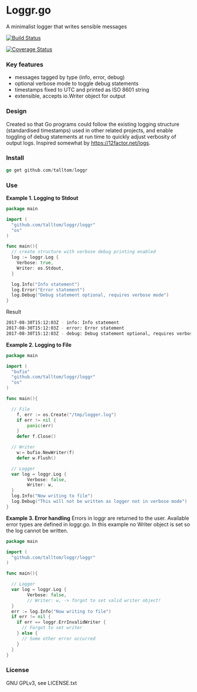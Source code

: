 Loggr.go
========

A minimalist logger that writes sensible messages

[![Build Status](https://travis-ci.org/talltom/loggr.svg?branch=master)](https://travis-ci.org/talltom/loggr)

[![Coverage Status](https://coveralls.io/repos/github/talltom/loggr/badge.svg?branch=master)](https://coveralls.io/github/talltom/loggr?branch=master)

### Key features
- messages tagged by type (info, error, debug)
- optional verbose mode to toggle debug statements
- timestamps fixed to UTC and printed as ISO 8601 string
- extensible, accepts io.Writer object for output

### Design
Created so that Go programs could follow the existing logging structure (standardised timestamps) used in other related projects, and enable toggling of debug statements at run time to quickly adjust verbosity of output logs. Inspired somewhat by https://12factor.net/logs.

### Install
```go
go get github.com/talltom/loggr
```

### Use
**Example 1. Logging to Stdout**
```go
package main

import (
  "github.com/talltom/loggr/loggr"
  "os"
)

func main(){
  // create structure with verbose debug printing enabled
  log := loggr.Log {
    Verbose: true,
    Writer: os.Stdout,
  }

  log.Info("Info statement")
  log.Error("Error statement")
  log.Debug("Debug statement optional, requires verbose mode")
}
```

Result
```sh
2017-08-30T15:12:03Z - info: Info statement
2017-08-30T15:12:03Z - error: Error statement
2017-08-30T15:12:03Z - debug: Debug statement optional, requires verbose mode
```

**Example 2. Logging to File**
```go
package main

import (
  "bufio"
  "github.com/talltom/loggr/loggr"
  "os"
)

func main(){

  // File
	f, err := os.Create("/tmp/logger.log")
	if err != nil {
		panic(err)
	}
	defer f.Close()

  // Writer
	w:= bufio.NewWriter(f)
	defer w.Flush()

  // Logger
  var log = loggr.Log {
  		Verbose: false,
  		Writer: w,
  }
  log.Info("Now writing to file")
  log.Debug("This will not be written as logger not in verbose mode")
}
```

**Example 3. Error handling**
Errors in loggr are returned to the user. Available error types are defined in loggr.go.
In this example no Writer object is set so the log cannot be written.
```go
package main

import (
  "github.com/talltom/loggr/loggr"
)

func main(){

  // Logger
  var log = loggr.Log {
  		Verbose: false,
  		// Writer: w, -> forgot to set valid writer object!
  }
  err := log.Info("Now writing to file")
  if err != nil {
    if err == loggr.ErrInvalidWriter {
      // Forgot to set writer
    } else {
      // Some other error occurred
    }
  }
}
```

### License
GNU GPLv3, see LICENSE.txt
